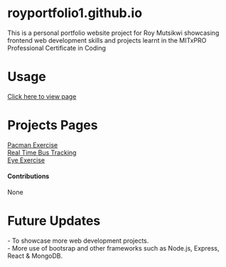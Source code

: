 # royportfolio1.github.io
This is a personal portfolio website project for Roy Mutsikwi showcasing frontend web development skills and projects learnt in the MITxPRO Professional Certificate in Coding
<h1>Usage</h1>
<a href="https://royjaym.github.io/royportfolio1.github.io/" rel="nofollow">Click here to view page</a><br>
<h1>Projects Pages</h1>
<a href="https://github.com/RoyJayM/Pac-Man" rel="nofollow">Pacman Exercise</a><br>
<a href="https://github.com/RoyJayM/Real-Time-Bus-Tracker" rel="nofollow">Real Time Bus Tracking</a><br>
<a href="https://github.com/RoyJayM/Eye-Exercise/" rel="nofollow">Eye Exercise</a><br>
<h4>Contributions</h4>
<p>None</p>
<h1>Future Updates</H4>
- To showcase more web development projects.<BR>
- More use of bootsrap and other frameworks such as Node.js, Express, React & MongoDB. 
